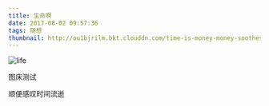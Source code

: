 ```yaml
---
title: 生命啊
date: 2017-08-02 09:57:36
tags: 随想
thumbnail: http://ou1bjrilm.bkt.clouddn.com/time-is-money-money-soothes-sleep-wallpaper.jpg
---
```




![life](http://ou1bjrilm.bkt.clouddn.com/time-is-money-money-soothes-sleep-wallpaper.jpg)



图床测试

顺便感叹时间流逝